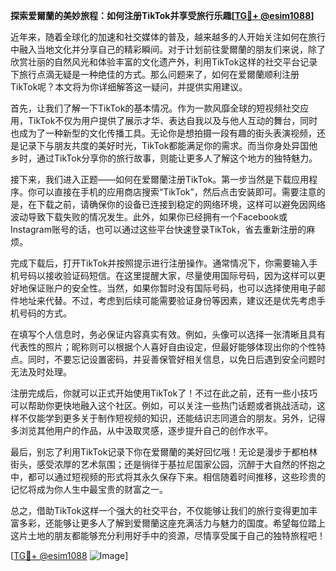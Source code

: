 **探索爱爾蘭的美妙旅程：如何注册TikTok并享受旅行乐趣[[TG💪+ @esim1088](https://t.me/s/esim1088)]**

近年来，随着全球化的加速和社交媒体的普及，越来越多的人开始关注如何在旅行中融入当地文化并分享自己的精彩瞬间。对于计划前往愛爾蘭的朋友们来说，除了欣赏壮丽的自然风光和体验丰富的文化遗产外，利用TikTok这样的社交平台记录下旅行点滴无疑是一种绝佳的方式。那么问题来了，如何在爱爾蘭顺利注册TikTok呢？本文将为你详细解答这一疑问，并提供实用建议。

首先，让我们了解一下TikTok的基本情况。作为一款风靡全球的短视频社交应用，TikTok不仅为用户提供了展示才华、表达自我以及与他人互动的舞台，同时也成为了一种新型的文化传播工具。无论你是想拍摄一段有趣的街头表演视频，还是记录下与朋友共度的美好时光，TikTok都能满足你的需求。而当你身处异国他乡时，通过TikTok分享你的旅行故事，则能让更多人了解这个地方的独特魅力。

接下来，我们进入正题——如何在爱爾蘭注册TikTok。第一步当然是下载应用程序。你可以直接在手机的应用商店搜索“TikTok”，然后点击安装即可。需要注意的是，在下载之前，请确保你的设备已连接到稳定的网络环境，这样可以避免因网络波动导致下载失败的情况发生。此外，如果你已经拥有一个Facebook或Instagram账号的话，也可以通过这些平台快速登录TikTok，省去重新注册的麻烦。

完成下载后，打开TikTok并按照提示进行注册操作。通常情况下，你需要输入手机号码以接收验证码短信。在这里提醒大家，尽量使用国际号码，因为这样可以更好地保证账户的安全性。当然，如果你暂时没有国际号码，也可以选择使用电子邮件地址来代替。不过，考虑到后续可能需要验证身份等因素，建议还是优先考虑手机号码的方式。

在填写个人信息时，务必保证内容真实有效。例如，头像可以选择一张清晰且具有代表性的照片；昵称则可以根据个人喜好自由设定，但最好能够体现出你的个性特点。同时，不要忘记设置密码，并妥善保管好相关信息，以免日后遇到安全问题时无法及时处理。

注册完成后，你就可以正式开始使用TikTok了！不过在此之前，还有一些小技巧可以帮助你更快地融入这个社区。例如，可以关注一些热门话题或者挑战活动，这样不仅能学到更多关于制作短视频的知识，还能结识志同道合的朋友。另外，记得多浏览其他用户的作品，从中汲取灵感，逐步提升自己的创作水平。

最后，别忘了利用TikTok记录下你在爱爾蘭的美好回忆哦！无论是漫步于都柏林街头，感受浓厚的艺术氛围；还是徜徉于基拉尼国家公园，沉醉于大自然的怀抱之中，都可以通过短视频的形式将其永久保存下来。相信随着时间推移，这些珍贵的记忆将成为你人生中最宝贵的财富之一。

总之，借助TikTok这样一个强大的社交平台，不仅能够让我们的旅行变得更加丰富多彩，还能够让更多人了解到爱爾蘭这座充满活力与魅力的国度。希望每位踏上这片土地的朋友都能够充分利用好手中的资源，尽情享受属于自己的独特旅程吧！

[[TG💪+ @esim1088](https://t.me/s/esim1088) ![Image](https://i.postimg.cc/4NQfJmqS/Snipaste-2025-05-13-00-14-12.png)]
